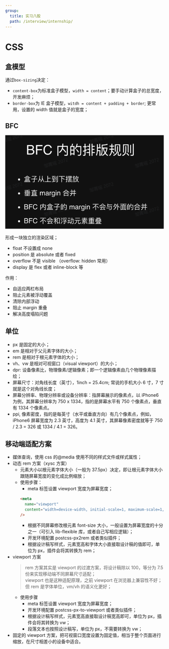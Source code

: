 ```yaml
---
group:
  title: 实习八股
  path: /interview/internship/
---
```


# CSS

## 盒模型

通过`box-sizing`决定：

- `content-box`为标准盒子模型，`width = content`；要手动计算盒子的总宽度，开发麻烦；
- `border-box`为 IE 盒子模型，`witdh = content + padding + border`; 更常用，设置的 width 值就是盒子的宽度；

## BFC

![img.png](./imgs/img.png)

形成一块独立的渲染区域；

- float 不设置成 none
- position 是 absolute 或者 fixed
- overflow 不是 visible （overflow: hidden 常用）
- display 是 flex 或者 inline-block 等

作用：

- 自适应两栏布局
- 阻止元素被浮动覆盖
- 清除内部浮动
- 阻止 margin 重叠
- 解决高度塌陷问题

## 单位

- px 是固定的大小；
- em 是相对于父元素字体的大小；
- rem 是相对于根元素字体的大小；
- vh、vw 是相对可视窗口（visual viewport）的大小；
- dpr: 设备像素比，物理像素/逻辑像素；即一个逻辑像素由几个物理像素描绘；
- 屏幕尺寸：对角线长度（英寸），1inch = 25.4cm; 常说的手机大小 6 寸，7 寸就是这个对角线长度；
- 屏幕分辨率、物理分辨率或设备分辨率：指屏幕展示的像素点，以 iPhone6 为例，其屏幕分辨率为 750 x 1334，指的是屏幕水平有 750 个像素点，垂直有 1334 个像素点。
- ppi, 像素密度，指的是每英寸（水平或垂直方向）有几个像素点，例如，iPhone6 屏幕宽度为 2.3 英寸，高度为 4.1 英寸，其屏幕像素密度就等于 750 / 2.3 = 326 或 1334 / 4.1 = 326。

## 移动端适配方案

- 媒体查询，使用 css 的@media 使用不同的样式文件或样式属性；
- 动态 rem 方案（xysc 方案）
  - 元素大小以根元素字体大小（一般为 37.5px）决定，即让根元素字体大小跟随屏幕宽度的变化成比例缩放；
  - 使用步骤：
    - meta 标签设置 viewport 宽度为屏幕宽度；
    ```html
    <meta
      name="viewport"
      content="width=device-width, initial-scale=1, maximum-scale=1, minimum-scale=1, user-scalable=no,viewport-fit=cover"
    />
    ```
    - 根据不同屏幕修改根元素 font-size 大小，一般设置为屏幕宽度的十分之一（可引入 lib-flexible 库，或者自己写相应逻辑）；
    - 开发环境配置 postcss-px2rem 或者类似插件；
    - 根据设计稿写样式，元素宽高和字体大小直接取设计稿的值即可，单位为 px，插件会将其转换为 rem；
- viewport 方案
  > rem 方案其实是 viewport 的过渡方案，将设计稿除以 100，等分为 7.5 份来实现移动端不同屏幕尺寸适配；\
  > viewport 也是这种适配原理，之前 viewport 在浏览器上兼容性不好；但 rem 是字体单位，vm/vh 的语义化更好；
  - 使用步骤
    - meta 标签设置 viewport 宽度为屏幕宽度；
    - 开发环境配置 postcss-px-to-viewport 或者类似插件；
    - 根据设计稿写样式，元素宽高直接取设计稿宽高即可，单位为 px，插件会将其转换为 vw；
    - 段落文本也按照设计稿写，单位为 px，不需要转换为 vw；
- 固定的 viewport 方案，把可视窗口宽度设置为固定值，相当于整个页面进行缩放，在尺寸相差小的设备中适合。
